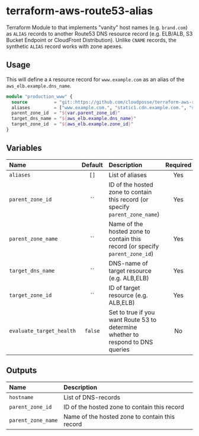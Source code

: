 # terraform-aws-route53-alias

Terraform Module to that implements "vanity" host names (e.g. `brand.com`) as `ALIAS` records to another Route53 DNS resource record (e.g. ELB/ALB, S3 Bucket Endpoint or CloudFront Distribution).
Unlike `CNAME` records, the synthetic `ALIAS` record works with zone apexes.

## Usage

This will define a `A` resource record for `www.example.com` as an alias of the `aws_elb.example.dns_name`.

```terraform
module "production_www" {
  source          = "git::https://github.com/cloudposse/terraform-aws-route53-alias.git?ref=master"
  aliases         = ["www.example.com.", "static1.cdn.example.com.", "static2.cdn.example.com"]
  parent_zone_id  = "${var.parent_zone_id}"
  target_dns_name = "${aws_elb.example.dns_name}"
  target_zone_id  = "${aws_elb.example.zone_id}"
}
```



## Variables
|  Name                     |  Default   |  Description                                                                            | Required |
|:--------------------------|:----------:|:----------------------------------------------------------------------------------------|:--------:|
| `aliases`                 | `[]`       | List of aliases                                                                         | Yes      |
| `parent_zone_id`          | ``         | ID of the hosted zone to contain this record  (or specify `parent_zone_name`)           | Yes      |
| `parent_zone_name`        | ``         | Name of the hosted zone to contain this record (or specify `parent_zone_id`)            | Yes      |
| `target_dns_name`         | ``         | DNS-name of target resource (e.g. ALB,ELB)                                              | Yes      |
| `target_zone_id`          | ``         | ID of target resource (e.g. ALB,ELB)                                                    | Yes      |
| `evaluate_target_health`  | `false`    | Set to true if you want Route 53 to determine whether to respond to DNS queries         | No       |

## Outputs

| Name               | Description                                    |
|:------------------ |:-----------------------------------------------|
| `hostname`         | List of DNS-records                            |
| `parent_zone_id`   | ID of the hosted zone to contain this record   |
| `parent_zone_name` | Name of the hosted zone to contain this record |
